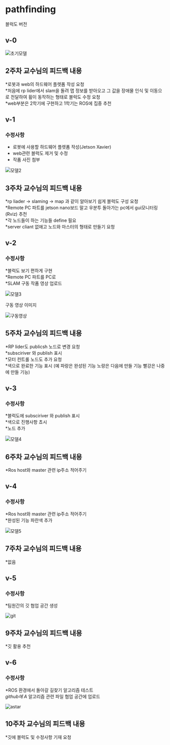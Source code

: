 # pathfinding

블럭도 버전

## v-0

![초기모델](https://user-images.githubusercontent.com/86651809/168045285-6d0701d6-00d3-491a-9ba0-307cd29ebb0b.JPG)

## 2주차 교수님의 피드백 내용

*로봇과 web의 하드웨어 플렛폼 작성 요청   
*처음에 rp lider에서 slam을 돌려 맵 정보를 받아오고 그 값을 장애물 인식 및 이동으로 전달하여 휠이 동작하는 형태로 블럭도 수정 요청    
*web부분은 2학기에 구현하고 1학기는 ROS에 집중 추천   
 
## v-1

### 수정사항

* 로봇에 사용할 하드웨어 플렛폼 작성(Jetson Xavier)   
* web관련 블럭도 제거 및 수정   
* 작품 사진 첨부   

![모델2](https://user-images.githubusercontent.com/86651809/168053988-410f9912-c7b6-450a-a028-ebb65804f97e.JPG)

## 3주차 교수님의 피드백 내용

*rp liader -> slaming -> map 과 같이 알아보기 쉽게 블럭도 구성 요청   
*Remote PC 파트를 jetson nano보드 말고 우분투 돌아가는 pc에서 gui모니터링(Rviz) 추천   
*각 노드들이 하는 기능들 define 필요    
*server cliant 없애고 노드와 마스터의 형태로 만들기 요청   

## v-2

### 수정사항

*블럭도 보기 편하게 구현   
*Remote PC 파트를 PC로    
*SLAM 구동 작품 영상 업로드    

![모델3](https://user-images.githubusercontent.com/86651809/168058432-46b3e1d4-476b-4d52-9331-e786155999fe.JPG)

구동 영상 이미지

![구동영상](https://user-images.githubusercontent.com/86651809/168060073-2a84af30-0410-4837-ac42-2eb4aff65e9c.JPG)


## 5주차 교수님의 피드백 내용

*RP lider도 publicsh 노드로 변경 요청   
*subsciriver 와 publish 표시   
*모터 컨트롤 노드도 추가 요청   
*색으로 완료한 기능 표시 (예 파랑은 완성된 기능 노랑은 다음에 만들 기능 빨강은 나중에 만들 기능)   


## v-3

### 수정사항

*블럭도에 subsciriver 와 publish 표시   
*색으로 진행사항 쵸시   
*노드 추가   

![모델4](https://user-images.githubusercontent.com/86651809/168063861-c345e8fc-1a88-454f-9cbf-a84cf0267ab7.JPG)

## 6주차 교수님의 피드백 내용

*Ros host와 master 관련 ip주소 적어주기

## v-4

### 수정사항
*Ros host와 master 관련 ip주소 적어주기   
*완성된 기능 파란색 추가

![모델5](https://user-images.githubusercontent.com/86651809/168065864-6ffc0cc6-0cd4-4759-af1b-f0115c2b0b7f.JPG)

## 7주차 교수님의 피드백 내용

*없음

## v-5

### 수정사항

*팀원간의 깃 협업 공간 생성 

![git](https://user-images.githubusercontent.com/86651809/168180682-60dd5e6b-bf6b-4137-b0e2-9584c2f4d104.png)

## 9주차 교수님의 피드백 내용

*깃 활용 추천

## v-6

### 수정사항

*ROS 환경에서 돌아갈 길찾기 알고리즘 테스트   
*github에 A* 알고리즘 관련 파일 협업 공간에 업로드

![astar](https://user-images.githubusercontent.com/86651809/168180958-9062496e-9b5b-4d4b-86d1-80e086d134af.png)


## 10주차 교수님의 피드백 내용

*깃에 블럭도 및 수정사항 기재 요청
